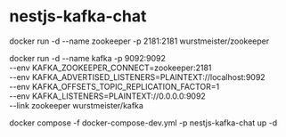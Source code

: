 # nestjs-kafka-chat



docker run -d --name zookeeper -p 2181:2181 wurstmeister/zookeeper


docker run -d --name kafka -p 9092:9092 \
--env KAFKA_ZOOKEEPER_CONNECT=zookeeper:2181 \
--env KAFKA_ADVERTISED_LISTENERS=PLAINTEXT://localhost:9092 \
--env KAFKA_OFFSETS_TOPIC_REPLICATION_FACTOR=1 \
--env KAFKA_LISTENERS=PLAINTEXT://0.0.0.0:9092 \
--link zookeeper wurstmeister/kafka

docker compose -f docker-compose-dev.yml -p nestjs-kafka-chat up -d
